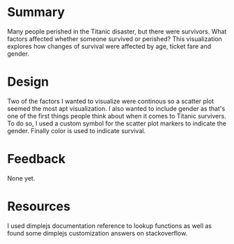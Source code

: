 # Summary 

Many people perished in the Titanic disaster, but there were survivors. What factors affected whether someone survived or perished?
This visualization explores how changes of survival were affected by age, ticket fare and gender.

# Design

Two of the factors I wanted to visualize were continous so a scatter plot seemed the most apt visualization.
I also wanted to include gender as that's one of the first things people think about when it comes to Titanic survivers.
To do so, I used a custom symbol for the scatter plot markers to indicate the gender. 
Finally color is used to indicate survival.

# Feedback

None yet.

# Resources

I used dimplejs documentation reference to lookup functions as well as found some dimplejs customization answers on stackoverflow.

